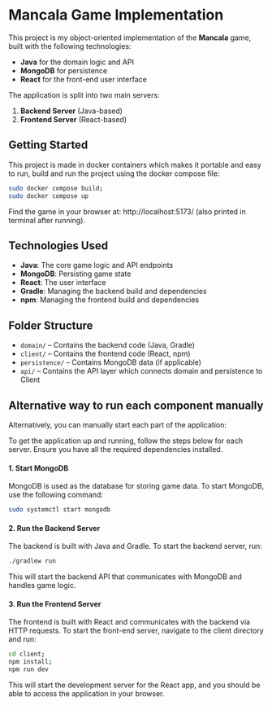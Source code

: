 # Mancala Game Implementation

This project is my object-oriented implementation of the **Mancala** game, built with the following technologies:

- **Java** for the domain logic and API
- **MongoDB** for persistence
- **React** for the front-end user interface

The application is split into two main servers:
1. **Backend Server** (Java-based)
2. **Frontend Server** (React-based)

## Getting Started

This project is made in docker containers which makes it portable and easy to run, build and run the project using the docker compose file:
```bash
sudo docker compose build;
sudo docker compose up
```

Find the game in your browser at: http://localhost:5173/ (also printed in terminal after running).

## Technologies Used

- **Java**: The core game logic and API endpoints
- **MongoDB**: Persisting game state
- **React**: The user interface
- **Gradle**: Managing the backend build and dependencies
- **npm**: Managing the frontend build and dependencies

## Folder Structure

- `domain/` – Contains the backend code (Java, Gradle)
- `client/` – Contains the frontend code (React, npm)
- `persistence/` – Contains MongoDB data (if applicable)
- `api/` – Contains the API layer which connects domain and persistence to Client

## Alternative way to run each component manually

Alternatively, you can manually start each part of the application:

To get the application up and running, follow the steps below for each server. Ensure you have all the required dependencies installed.

#### 1. **Start MongoDB**

MongoDB is used as the database for storing game data. To start MongoDB, use the following command:

```bash
sudo systemctl start mongodb
```
#### 2. **Run the Backend Server**
The backend is built with Java and Gradle. To start the backend server, run:
```bash
./gradlew run
```
This will start the backend API that communicates with MongoDB and handles game logic.

#### 3. **Run the Frontend Server**
The frontend is built with React and communicates with the backend via HTTP requests. To start the front-end server, navigate to the client directory and run:
```bash
cd client;
npm install;
npm run dev
```
This will start the development server for the React app, and you should be able to access the application in your browser.



